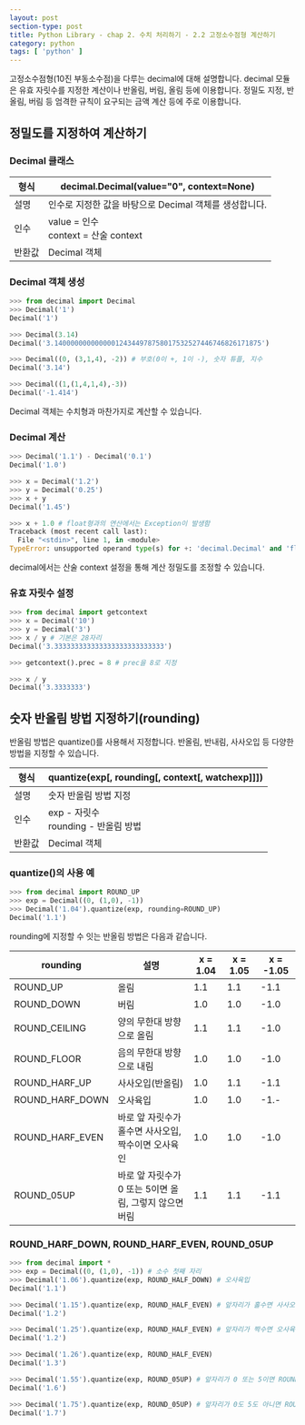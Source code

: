 ```yaml
---
layout: post
section-type: post
title: Python Library - chap 2. 수치 처리하기 - 2.2 고정소수점형 계산하기
category: python
tags: [ 'python' ]
---
```

고정소수점형(10진 부동소수점)을 다루는 decimal에 대해 설명합니다. decimal 모듈은 유효 자릿수를 지정한 계산이나 반올림, 버림, 올림 등에 이용합니다. 정밀도 지정, 반올림, 버림 등 엄격한 규칙이 요구되는 금액 계산 등에 주로 이용합니다.

## 정밀도를 지정하여 계산하기

### Decimal 클래스

형식 | decimal.Decimal(value="0", context=None)
---|---
설명 | 인수로 지정한 값을 바탕으로 Decimal 객체를 생성합니다.
인수 | value =  인수 <br> context = 산술 context
반환값 | Decimal 객체

### Decimal 객체 생성

```python
>>> from decimal import Decimal
>>> Decimal('1')
Decimal('1')

>>> Decimal(3.14)
Decimal('3.140000000000000124344978758017532527446746826171875')

>>> Decimal((0, (3,1,4), -2)) # 부호(0이 +, 1이 -), 숫자 튜플, 지수
Decimal('3.14')

>>> Decimal((1,(1,4,1,4),-3))
Decimal('-1.414')
```

Decimal 객체는 수치형과 마찬가지로 계산할 수 있습니다.

### Decimal 계산

```python
>>> Decimal('1.1') - Decimal('0.1')
Decimal('1.0')

>>> x = Decimal('1.2')
>>> y = Decimal('0.25')
>>> x + y
Decimal('1.45')

>>> x + 1.0 # float형과의 연산에서는 Exception이 발생함
Traceback (most recent call last):
  File "<stdin>", line 1, in <module>
TypeError: unsupported operand type(s) for +: 'decimal.Decimal' and 'float'
```

decimal에서는 산술 context 설정을 통해 계산 정밀도를 조정할 수 있습니다.

### 유효 자릿수 설정

```python
>>> from decimal import getcontext
>>> x = Decimal('10')
>>> y = Decimal('3')
>>> x / y # 기본은 28자리
Decimal('3.333333333333333333333333333')

>>> getcontext().prec = 8 # prec을 8로 지정

>>> x / y
Decimal('3.3333333')
```

## 숫자 반올림 방법 지정하기(rounding)
반올림 방법은 quantize()를 사용해서 지정합니다. 반올림, 반내림, 사사오입 등 다양한 방법을 지정할 수 있습니다.

형식 | quantize(exp[, rounding[, context[, watchexp]]])
---|---
설명 | 숫자 반올림 방법 지정
인수 | exp - 자릿수 <br> rounding - 반올림 방법
반환값 | Decimal 객체

### quantize()의 사용 예

```python
>>> from decimal import ROUND_UP
>>> exp = Decimal((0, (1,0), -1))
>>> Decimal('1.04').quantize(exp, rounding=ROUND_UP)
Decimal('1.1')
```

rounding에 지정할 수 잇는 반올림 방법은 다음과 같습니다.

rounding | 설명 | x = 1.04 | x = 1.05 | x = -1.05
---|---|---|---|---
ROUND_UP | 올림 | 1.1 | 1.1 | -1.1
ROUND_DOWN | 버림 | 1.0 | 1.0 | -1.0
ROUND_CEILING | 양의 무한대 방향으로 올림 | 1.1 | 1.1 | -1.0
ROUND_FLOOR | 음의 무한대 방향으로 내림 | 1.0 | 1.0 | -1.0
ROUND_HARF_UP | 사사오입(반올림) | 1.0 | 1.1 | -1.1
ROUND_HARF_DOWN | 오사육입 | 1.0 | 1.0 | -1.-
ROUND_HARF_EVEN | 바로 앞 자릿수가 홀수면 사사오입, 짝수이면 오사육인 | 1.0 | 1.0 | -1.0
ROUND_05UP | 바로 앞 자릿수가 0 또는 5이면 올림, 그렇지 않으면 버림 | 1.1 | 1.1 | -1.1

### ROUND_HARF_DOWN, ROUND_HARF_EVEN, ROUND_05UP

```python
>>> from decimal import *
>>> exp = Decimal((0, (1,0), -1)) # 소수 첫째 자리
>>> Decimal('1.06').quantize(exp, ROUND_HALF_DOWN) # 오사육입
Decimal('1.1')

>>> Decimal('1.15').quantize(exp, ROUND_HALF_EVEN) # 앞자리가 홀수면 사사오입
Decimal('1.2')

>>> Decimal('1.25').quantize(exp, ROUND_HALF_EVEN) # 앞자리가 짝수면 오사육입
Decimal('1.2')

>>> Decimal('1.26').quantize(exp, ROUND_HALF_EVEN)
Decimal('1.3')

>>> Decimal('1.55').quantize(exp, ROUND_05UP) # 앞자리가 0 또는 5이면 ROUND_UP
Decimal('1.6')

>>> Decimal('1.75').quantize(exp, ROUND_05UP) # 앞자리가 0도 5도 아니면 ROUND_DOWN
Decimal('1.7')
```
